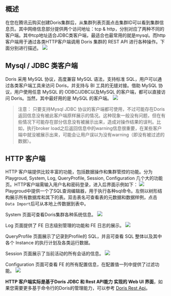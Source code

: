 ## 概述
在您在腾讯云购买创建Doris集群后，从集群列表页面点击集群ID可以看到集群信息页。其中网络信息部分提供两个访问地址：tcp & http，分别对应了两种不同的客户端。其中tcp地址适合JDBC类客户端，最适合也最常用的就是mysql。而http客户端用于通过各类HTTP客户端调用 Doris 集群的 REST API 进行各种操作。下面分别进行描述。
![](https://qcloudimg.tencent-cloud.cn/raw/773fb81fc8e494ef32c40fd0e124bb09.png)

## Mysql / JDBC 类客户端
Doris 采用 MySQL 协议，高度兼容 MySQL 语法，支持标准 SQL，用户可以通过各类客户端工具来访问 Doris，并支持与 BI 工具的无缝对接。借助 MySQL 协议，用户使用任意 MySQL 的 ODBC/JDBC以及MySQL 的客户端，都可以直接访问 Doris。当然，其中最好用的是 MySQL 的客户端。
![](https://qcloudimg.tencent-cloud.cn/raw/c2e787d644c7e8c96c0cbbe1f0b4af73.png)


> 注意：
> 只要支持Mysql JDBC 协议的客户端都可使用，不过可能存在Doris返回信息没有被此客户端原样展示的情况。这种现象一般没有问题，但在有些情况下可能存在部分信息没有被展示出来，造成对操作结果的误判。比如，执行broker load之后返回信息中的warning信息很重要，在某些客户端中就没被展示出来，可能会让用户误以为没有warning（即没有被过滤的数据）。

## HTTP 客户端

HTTP 客户端提供比较丰富的功能，包括数据操作和集群管控的功能。分为Playgroud, System, Log, QueryProfile, Session, Configuration 几个大的功能页。HTTP客户端需输入用户名和密码登录，进入后界面示例如下：
![](https://qcloudimg.tencent-cloud.cn/raw/5c688161c53bb6c1cbc751db9a58e8cf.png)
Playgroud中提供一个了SQL查询编辑器，用于执行各种sql命令。左侧以树形结构展示所有数据库和其下的表。双击表名可查看表的元数据和数据样例，点击`Data Import`后可从本地上传数据到表中。

System 页面可查看Doris集群各种系统信息。
![](https://qcloudimg.tencent-cloud.cn/raw/6f9ab8384670325841034e976c926890.png)

Log 页面提供了 FE 日志级别管理的功能和 FE 日志的展示。
![](https://qcloudimg.tencent-cloud.cn/raw/21eb42a44ebeec4d9e950f5eaf337867.png)

QueryProfile 页面展示了记录到Profile的 SQL，并且可查看 SQL 整体以及其中各个 Instance 的执行计划及各类运行数据。

Session 页面展示了当前活动的所有会话的信息。
![](https://qcloudimg.tencent-cloud.cn/raw/b44d5f4f4df3838d8f092a3846f83225.png)

Configuration 页面可查看 FE 的所有配置信息，在配置值一列中提供了过滤功能。
![](https://qcloudimg.tencent-cloud.cn/raw/7bdcb99174bbe42265e9a1c39f14843d.png)

**HTTP 客户端实际是基于Doris JDBC 和 Rest API能力 实现的 Web UI 界面**，如果您需要更多基于命令行的Doris的管理能力，可以参考 [Doris Rest Api](https://doris.apache.org/zh-CN/docs/admin-manual/http-actions/fe/connection-action)。

